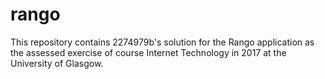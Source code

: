 # rango
This repository contains 2274979b's solution for the Rango application as the assessed exercise of course Internet Technology in 2017 at the University of Glasgow.
